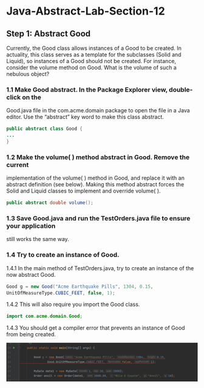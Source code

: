 # Java-Abstract-Lab-Section-12

## Step 1: Abstract Good

Currently, the Good class allows instances of a Good to be created. In actuality, this
class serves as a template for the subclasses (Solid and Liquid), so instances of a
Good should not be created. For instance, consider the volume method on Good.
What is the volume of such a nebulous object?

### 1.1 Make Good abstract. In the Package Explorer view, double-click on the
Good.java file in the com.acme.domain package to open the file in a Java
editor. Use the “abstract” key word to make this class abstract.

```java
public abstract class Good {
...
}
```

### 1.2 Make the volume( ) method abstract in Good. Remove the current
implementation of the volume( ) method in Good, and replace it with an
abstract definition (see below). Making this method abstract forces the
Solid and Liquid classes to implement and override volume( ).

```java
public abstract double volume();
```

### 1.3 Save Good.java and run the TestOrders.java file to ensure your application
still works the same way.

### 1.4 Try to create an instance of Good.

1.4.1 In the main method of TestOrders.java, try to create an instance of the now
abstract Good.
```java
Good g = new Good("Acme Earthquake Pills", 1304, 0.15,
UnitOfMeasureType.CUBIC_FEET, false, 1);
```
1.4.2 This will also require you import the Good class.
```java
import com.acme.domain.Good;
```
1.4.3 You should get a compiler error that prevents an instance of Good from
being created.

<img src="./src/main/resources/compilerErrorGood.PNG" width="800px">
